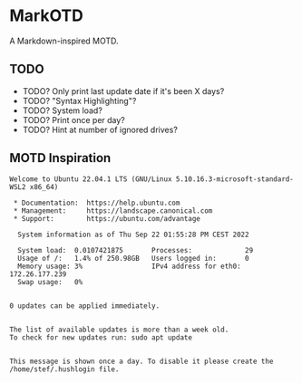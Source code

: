 # MarkOTD

A Markdown-inspired MOTD.

## TODO

- TODO? Only print last update date if it's been X days?
- TODO? "Syntax Highlighting"?
- TODO? System load?
- TODO? Print once per day?
- TODO? Hint at number of ignored drives?

## MOTD Inspiration

```_
Welcome to Ubuntu 22.04.1 LTS (GNU/Linux 5.10.16.3-microsoft-standard-WSL2 x86_64)

 * Documentation:  https://help.ubuntu.com
 * Management:     https://landscape.canonical.com
 * Support:        https://ubuntu.com/advantage

  System information as of Thu Sep 22 01:55:28 PM CEST 2022

  System load:  0.0107421875       Processes:             29
  Usage of /:   1.4% of 250.98GB   Users logged in:       0
  Memory usage: 3%                 IPv4 address for eth0: 172.26.177.239
  Swap usage:   0%


0 updates can be applied immediately.


The list of available updates is more than a week old.
To check for new updates run: sudo apt update


This message is shown once a day. To disable it please create the
/home/stef/.hushlogin file.
```
